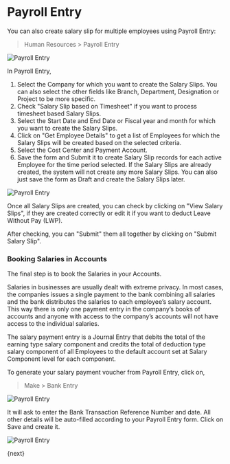 # Payroll Entry

You can also create salary slip for multiple employees using Payroll Entry:

> Human Resources > Payroll Entry

<img class="screenshot" alt="Payroll Entry" src="/docs/assets/img/human-resources/payroll-entry.png">

In Payroll Entry,

  1. Select the Company for which you want to create the Salary Slips. You can also select the other fields like Branch, Department, Designation or Project to be more specific.
  2. Check "Salary Slip based on Timesheet" if you want to process timesheet based Salary Slips.
  3. Select the Start Date and End Date or Fiscal year and month for which you want to create the Salary Slips.
  4. Click on "Get Employee Details" to get a list of Employees for which the Salary Slips will be created based on the selected criteria.
  5. Select the Cost Center and Payment Account.
  6. Save the form and Submit it to create Salary Slip records for each active Employee for the time period selected. If the Salary Slips are already created, the system will not create any more Salary Slips. You can also just save the form as Draft and create the Salary Slips later.

<img class="screenshot" alt="Payroll Entry" src="/docs/assets/img/human-resources/created-payroll.png">

Once all Salary Slips are created, you can check by clicking on "View Salary Slips", if they are created correctly or edit it if you want to deduct Leave Without Pay (LWP).

After checking, you can "Submit" them all together by clicking on "Submit Salary Slip".

### Booking Salaries in Accounts

The final step is to book the Salaries in your Accounts.

Salaries in businesses are usually dealt with extreme privacy. In most cases,
the companies issues a single payment to the bank combining all salaries and
the bank distributes the salaries to each employee’s salary account. This way
there is only one payment entry in the company’s books of accounts and anyone
with access to the company’s accounts will not have access to the individual
salaries.

The salary payment entry is a Journal Entry that debits the total of the
earning type salary component and credits the total of deduction type salary 
component of all Employees to the default account set at Salary Component level 
for each component.

To generate your salary payment voucher from Payroll Entry, click on, 
> Make > Bank Entry

<img class="screenshot" alt="Payroll Entry" src="/docs/assets/img/human-resources/payroll-make-bank-entry.png">

It will ask to enter the Bank Transaction Reference Number and date. All other details will be auto-filled according to your Payroll Entry form. Click on Save and create it.

<img class="screenshot" alt="Payroll Entry" src="/docs/assets/img/human-resources/payroll-journal-entry.png">

{next}
